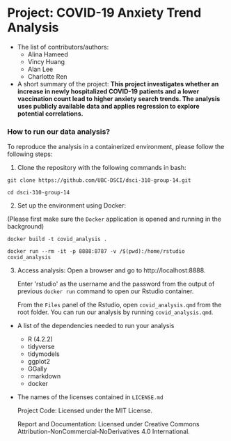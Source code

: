 # Project: COVID-19 Anxiety Trend Analysis
- The list of contributors/authors: 
    - Alina Hameed
    - Vincy Huang
    - Alan Lee
    - Charlotte Ren
- A short summary of the project:
    **This project investigates whether an increase in newly hospitalized COVID-19 patients and a lower vaccination count lead to higher anxiety search trends. The analysis uses publicly available data and applies regression to explore potential correlations.**

### How to run our data analysis?
To reproduce the analysis in a containerized environment, please follow the following steps:
1. Clone the repository with the following commands in bash:
```
git clone https://github.com/UBC-DSCI/dsci-310-group-14.git
```
```
cd dsci-310-group-14
```
2. Set up the environment using Docker:

(Please first make sure the `Docker` application is opened and running in the background)

```
docker build -t covid_analysis .
```
```
docker run --rm -it -p 8888:8787 -v /$(pwd):/home/rstudio covid_analysis
```
3. Access analysis:
    Open a browser and go to http://localhost:8888.

    Enter 'rstudio' as the username and the password from the output of previous `docker run` command to open our Rstudio container.

    From the `Files` panel of the Rstudio, open `covid_analysis.qmd` from the root folder. You can run our analysis by running `covid_analysis.qmd`.

- A list of the dependencies needed to run your analysis
  - R (4.2.2)
  - tidyverse
  - tidymodels
  - ggplot2
  - GGally
  - rmarkdown
  - docker

- The names of the licenses contained in `LICENSE.md`

  Project Code: Licensed under the MIT License.
  
  Report and Documentation: Licensed under Creative Commons Attribution-NonCommercial-NoDerivatives 4.0 International.
